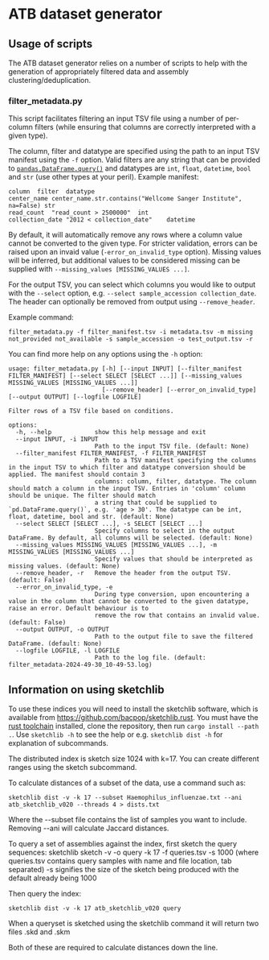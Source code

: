 #  ATB dataset generator




## Usage of scripts

The ATB dataset generator relies on a number of scripts to help with the generation of appropriately filtered data and assembly clustering/deduplication.

### filter_metadata.py

This script facilitates filtering an input TSV file using a number of per-column filters (while ensuring that columns are correctly interpreted with a given type).

The column, filter and datatype are specified using the path to an input TSV manifest using the `-f` option. Valid filters are any string that can be provided to [`pandas.DataFrame.query()`](https://pandas.pydata.org/pandas-docs/version/2.2/reference/api/pandas.DataFrame.query.html) and datatypes are `int`, `float`, `datetime`, `bool` and `str` (use other types at your peril). Example manifest:

```
column	filter	datatype
center_name	center_name.str.contains("Wellcome Sanger Institute", na=False)	str
read_count	"read_count > 2500000"	int
collection_date	"2012 < collection_date"	datetime
```

By default, it will automatically remove any rows where a column value cannot be converted to the given type. For stricter validation, errors can be raised upon an invaid value (`-error_on_invalid_type` option). Missing values will be inferred, but additional values to be considered missing can be supplied with `--missing_values [MISSING_VALUES ...]`.

For the output TSV, you can select which columns you would like to output with the `--select` option, e.g. `--select sample_accession collection_date`. The header can optionally be removed from output using `--remove_header`.

Example command:
```
filter_metadata.py -f filter_manifest.tsv -i metadata.tsv -m missing not_provided not_available -s sample_accession -o test_output.tsv -r
```

You can find more help on any options using the `-h` option:
```
usage: filter_metadata.py [-h] [--input INPUT] [--filter_manifest FILTER_MANIFEST] [--select SELECT [SELECT ...]] [--missing_values MISSING_VALUES [MISSING_VALUES ...]]
                          [--remove_header] [--error_on_invalid_type] [--output OUTPUT] [--logfile LOGFILE]

Filter rows of a TSV file based on conditions.

options:
  -h, --help            show this help message and exit
  --input INPUT, -i INPUT
                        Path to the input TSV file. (default: None)
  --filter_manifest FILTER_MANIFEST, -f FILTER_MANIFEST
                        Path to a TSV manifest specifying the columns in the input TSV to which filter and datatype conversion should be applied. The manifest should contain 3
                        columns: column, filter, datatype. The column should match a column in the input TSV. Entries in 'column' column should be unique. The filter should match
                        a string that could be supplied to `pd.DataFrame.query()`, e.g. 'age > 30'. The datatype can be int, float, datetime, bool and str. (default: None)
  --select SELECT [SELECT ...], -s SELECT [SELECT ...]
                        Specify columns to select in the output DataFrame. By default, all columns will be selected. (default: None)
  --missing_values MISSING_VALUES [MISSING_VALUES ...], -m MISSING_VALUES [MISSING_VALUES ...]
                        Specify values that should be interpreted as missing values. (default: None)
  --remove_header, -r   Remove the header from the output TSV. (default: False)
  --error_on_invalid_type, -e
                        During type conversion, upon encountering a value in the column that cannot be converted to the given datatype, raise an error. Default behaviour is to
                        remove the row that contains an invalid value. (default: False)
  --output OUTPUT, -o OUTPUT
                        Path to the output file to save the filtered DataFrame. (default: None)
  --logfile LOGFILE, -l LOGFILE
                        Path to the log file. (default: filter_metadata-2024-49-30_10-49-53.log)
```

## Information on using sketchlib
To use these indices you will need to install the sketchlib software, which is
available from https://github.com/bacpop/sketchlib.rust. You must have the
[rust toolchain](https://www.rust-lang.org/tools/install) installed, clone the
repository, then run `cargo install --path .`. Use `sketchlib -h` to see the
help or e.g. `sketchlib dist -h` for explanation of subcommands.

The distributed index is sketch size 1024 with k=17.
You can create different ranges using the sketch subcommand.

To calculate distances of a subset of the data, use a command such as:
```
sketchlib dist -v -k 17 --subset Haemophilus_influenzae.txt --ani atb_sketchlib_v020 --threads 4 > dists.txt
```
Where the --subset file contains the list of samples you want to include.
Removing --ani will calculate Jaccard distances.

To query a set of assemblies against the index, first sketch the query sequences:
sketchlib sketch -v -o query -k 17 -f queries.tsv -s 1000
(where queries.tsv contains query samples with name and file location, tab separated)
-s signifies the size of the sketch being produced with the default already being 1000

Then query the index:
```
sketchlib dist -v -k 17 atb_sketchlib_v020 query
```

When a queryset is sketched using the sketchlib command it will return two files
.skd and .skm

Both of these are required to calculate distances down the line.